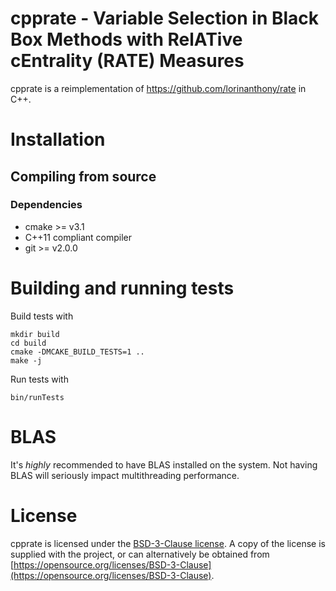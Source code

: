 # cpprate - Variable Selection in Black Box Methods with RelATive cEntrality (RATE) Measures
cpprate is a reimplementation of https://github.com/lorinanthony/rate in C++.

# Installation
## Compiling from source
### Dependencies
- cmake >= v3.1
- C++11 compliant compiler
- git >= v2.0.0

# Building and running tests
Build tests with
```
mkdir build
cd build
cmake -DMCAKE_BUILD_TESTS=1 ..
make -j
```

Run tests with
```
bin/runTests
```

# BLAS
It's *highly* recommended to have BLAS installed on the system. Not having BLAS will seriously impact multithreading performance.

# License
cpprate is licensed under the [BSD-3-Clause license](https://opensource.org/licenses/BSD-3-Clause). A copy of the license is supplied with the project, or can alternatively be obtained from [https://opensource.org/licenses/BSD-3-Clause](https://opensource.org/licenses/BSD-3-Clause).
